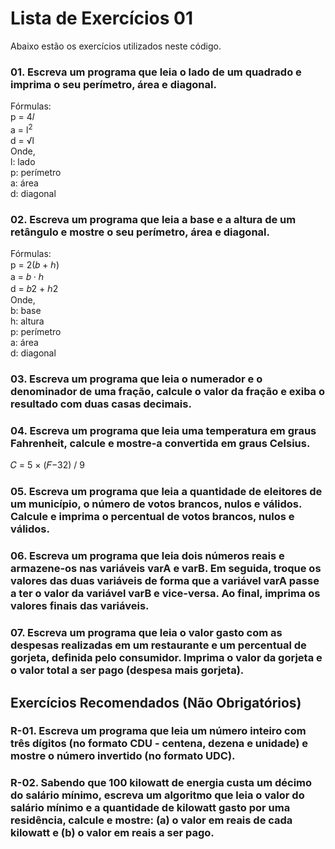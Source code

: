 # Lista de Exercícios 01

Abaixo estão os exercícios utilizados neste código.

### 01. Escreva um programa que leia o lado de um quadrado e imprima o seu perímetro, área e diagonal.
Fórmulas:</br>
p = 4𝑙 </br>
a = l<sup>2</sup> </br>
d = &#8730;l </br>
Onde, </br>
l: lado </br>
p: perímetro </br>
a: área </br>
d: diagonal </br>

### 02. Escreva um programa que leia a base e a altura de um retângulo e mostre o seu perímetro, área e diagonal.
Fórmulas: </br>
p = 2(𝑏 + ℎ) </br>
a = 𝑏 · ℎ </br>
d = 𝑏2 + ℎ2 </br>
Onde, </br>
b: base </br>
h: altura </br>
p: perímetro </br>
a: área </br>
d: diagonal </br>

### 03. Escreva um programa que leia o numerador e o denominador de uma fração, calcule o valor da fração e exiba o resultado com duas casas decimais.

### 04. Escreva um programa que leia uma temperatura em graus Fahrenheit, calcule e mostre-a convertida em graus Celsius.
𝐶 = 5 × (𝐹−32) / 9

### 05. Escreva um programa que leia a quantidade de eleitores de um município, o número de votos brancos, nulos e válidos. Calcule e imprima o percentual de votos brancos, nulos e válidos.

### 06. Escreva um programa que leia dois números reais e armazene-os nas variáveis varA e varB. Em seguida, troque os valores das duas variáveis de forma que a variável varA passe a ter o valor da variável varB e vice-versa. Ao final, imprima os valores finais das variáveis.

### 07. Escreva um programa que leia o valor gasto com as despesas realizadas em um restaurante e um percentual de gorjeta, definida pelo consumidor. Imprima o valor da gorjeta e o valor total a ser pago (despesa mais gorjeta).

## Exercícios Recomendados (Não Obrigatórios)

### R-01. Escreva um programa que leia um número inteiro com três dígitos (no formato CDU - centena, dezena e unidade) e mostre o número invertido (no formato UDC).

### R-02. Sabendo que 100 kilowatt de energia custa um décimo do salário mínimo, escreva um algoritmo que leia o valor do salário mínimo e a quantidade de kilowatt gasto por uma residência, calcule e mostre: (a) o valor em reais de cada kilowatt e (b) o valor em reais a ser pago.

